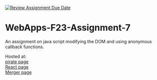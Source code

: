 [![Review Assignment Due Date](https://classroom.github.com/assets/deadline-readme-button-24ddc0f5d75046c5622901739e7c5dd533143b0c8e959d652212380cedb1ea36.svg)](https://classroom.github.com/a/Kv-XePEp)
# WebApps-F23-Assignment-7
An assignment on java script modifying the DOM and using anonymous callback functions.

Hosted at: <br>
[pirate page](https://44-563-webapps-f23.github.io/44563-webapps-f23-assignment7-ArigelaRajesh/pirate.html)<br>
[React page](https://44-563-webapps-f23.github.io/44563-webapps-f23-assignment7-ArigelaRajesh/react.html)<br>
[Merger page](https://44-563-webapps-f23.github.io/44563-webapps-f23-assignment7-ArigelaRajesh/merger.html)